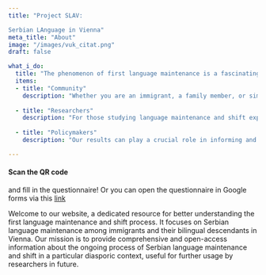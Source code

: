 ```yaml
---
title: "Project SLAV:      

Serbian LAnguage in Vienna"
meta_title: "About"
image: "/images/vuk_citat.png"
draft: false

what_i_do:
  title: "The phenomenon of first language maintenance is a fascinating aspect of linguistic development that affects many people worldwide. Here, we aim to serve three main audiences:"
  items:
  - title: "Community"
    description: "Whether you are an immigrant, a family member, or simply someone interested in the dynamics of language maintenance and shift, our goal is to offer clear, insightful, and engaging content that helps you understand the complexities of maintaining a native language in a new cultural and linguistic environment."
  
  - title: "Researchers"
    description: "For those studying language maintenance and shift experimentally, this site provides a wealth of resources, research findings, and methodological guidance to support your scholarly endeavors."
  
  - title: "Policymakers"
    description: "Our results can play a crucial role in informing and shaping more effective educational strategies, enhanced community support, and streamlining the process of cultural and linguistic integration."

---
```

#### Scan the QR code 
and fill in the questionnaire! Or you can open the questionnaire in Google forms via this [link](https://forms.gle/SiBNk2KVJ2p2U8Kz8)




Welcome to our website, a dedicated resource for better understanding the first language maintenance and shift process. It focuses on Serbian language maintenance among immigrants and their bilingual descendants in Vienna. Our mission is to provide comprehensive and open-access information about the ongoing process of Serbian language maintenance and shift in a particular diasporic context, useful for further usage by researchers in future.
